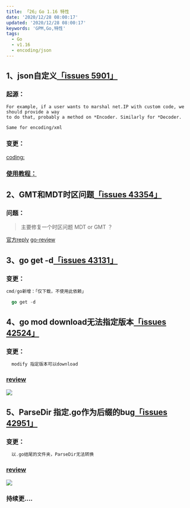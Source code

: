 ```yaml
---
title: 「26」Go 1.16 特性
date: '2020/12/28 08:00:17'
updated: '2020/12/28 08:00:17'
keywords: 'GPM,Go,特性'
tags:
  - Go
  - v1.16
  - encoding/json
---
```


## 1、json自定义[「issues 5901」](https://github.com/golang/go/issues/5901)



### 起源：
<!--more -->
```
For example, if a user wants to marshal net.IP with custom code, we should provide a way
to do that, probably a method on *Encoder. Similarly for *Decoder.

Same for encoding/xml
```

### 变更：

[coding:](https://go-review.googlesource.com/c/go/+/31091)

### [使用教程：](https://github.com/golang/go/issues/5901#issuecomment-566269861)


## 2、GMT和MDT时区问题[「issues 43354」](https://github.com/golang/go/issues/43354)

### 问题：
>主要修复一个时区问题 MDT or GMT ？

[官方reply](https://github.com/golang/go/issues/43354#issuecomment-750490418)
[go-review](https://go-review.googlesource.com/c/go/+/280072/)


## 3、go get -d[「issues 43131」](https://github.com/golang/go/issues/43131)

### 变更：
```go
cmd/go新增：「仅下载，不使用此依赖」

  go get -d

```
## 4、go mod download无法指定版本[「issues 42524」](https://github.com/golang/go/issues/42524)

### 变更：
```go
  modify 指定版本可以download
```

### [review](https://go-review.googlesource.com/c/go/+/270520/)
![](https://crab-1251738482.cos.ap-guangzhou.myqcloud.com/clipboard_20201228_011910.png)


## 5、ParseDir 指定.go作为后缀的bug[「issues 42951」](https://github.com/golang/go/issues/42951)

### 变更：

```go
  以.go结尾的文件夹，ParseDir无法转换
```

### [review](https://github.com/golang/go/commit/48838c35dc7c8e938a83db66faabf3a51f4adc3d)

![](https://crab-1251738482.cos.ap-guangzhou.myqcloud.com/clipboard_20201228_013355.png)


### 持续更....


